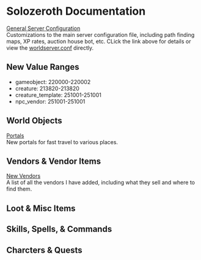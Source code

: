 # Solozeroth Documentation

[General Server Configuration](worldserver.md)  
Customizations to the main server configuration file, including path finding maps, XP rates, auction house bot, etc. CLick the link above for details or view the [worldserver.conf](../worldserver.conf) directly.  

## New Value Ranges
- gameobject: 220000-220002
- creature: 213820-213820
- creature_template: 251001-251001
- npc_vendor: 251001-251001

## World Objects
[Portals](new-portals.md)  
New portals for fast travel to various places.
 
## Vendors & Vendor Items
[New Vendors](new-vendors.md)  
A list of all the vendors I have added, including what they sell and where to find them.

## Loot & Misc Items


## Skills, Spells, & Commands


## Charcters & Quests